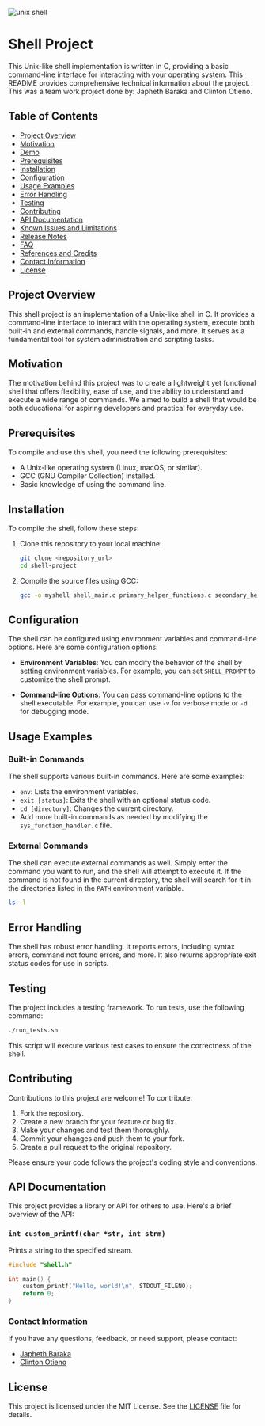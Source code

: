![unix shell](https://external-content.duckduckgo.com/iu/?u=https%3A%2F%2Fcdn.educba.com%2Facademy%2Fwp-content%2Fuploads%2F2019%2F04%2FWhat-is-Unix-shell.jpg&f=1&nofb=1&ipt=fc9d05d9608d914535bc66f21f8ba815f4cf093922812c939e02f0b1d4308914&ipo=images)
# Shell Project

This Unix-like shell implementation is written in C, providing a basic command-line interface for interacting with your operating system. This README provides comprehensive technical information about the project. This was a team work project done by: 
Japheth Baraka and Clinton Otieno.

## Table of Contents

- [Project Overview](#project-overview)
- [Motivation](#motivation)
- [Demo](#demo)
- [Prerequisites](#prerequisites)
- [Installation](#installation)
- [Configuration](#configuration)
- [Usage Examples](#usage-examples)
- [Error Handling](#error-handling)
- [Testing](#testing)
- [Contributing](#contributing)
- [API Documentation](#api-documentation)
- [Known Issues and Limitations](#known-issues-and-limitations)
- [Release Notes](#release-notes)
- [FAQ](#faq)
- [References and Credits](#references-and-credits)
- [Contact Information](#contact-information)
- [License](#license)

## Project Overview

This shell project is an implementation of a Unix-like shell in C. It provides a command-line interface to interact with the operating system, execute both built-in and external commands, handle signals, and more. It serves as a fundamental tool for system administration and scripting tasks.

## Motivation

The motivation behind this project was to create a lightweight yet functional shell that offers flexibility, ease of use, and the ability to understand and execute a wide range of commands. We aimed to build a shell that would be both educational for aspiring developers and practical for everyday use.

## Prerequisites

To compile and use this shell, you need the following prerequisites:

- A Unix-like operating system (Linux, macOS, or similar).
- GCC (GNU Compiler Collection) installed.
- Basic knowledge of using the command line.

## Installation

To compile the shell, follow these steps:

1. Clone this repository to your local machine:

   ```bash
   git clone <repository_url>
   cd shell-project
   ```

2. Compile the source files using GCC:

   ```bash
   gcc -o myshell shell_main.c primary_helper_functions.c secondary_helper_functions.c other_helper_functions.c sys_function_handler.c
   ```

## Configuration

The shell can be configured using environment variables and command-line options. Here are some configuration options:

- **Environment Variables**: You can modify the behavior of the shell by setting environment variables. For example, you can set `SHELL_PROMPT` to customize the shell prompt.

- **Command-line Options**: You can pass command-line options to the shell executable. For example, you can use `-v` for verbose mode or `-d` for debugging mode.

## Usage Examples

### Built-in Commands

The shell supports various built-in commands. Here are some examples:

- `env`: Lists the environment variables.
- `exit [status]`: Exits the shell with an optional status code.
- `cd [directory]`: Changes the current directory.
- Add more built-in commands as needed by modifying the `sys_function_handler.c` file.

### External Commands

The shell can execute external commands as well. Simply enter the command you want to run, and the shell will attempt to execute it. If the command is not found in the current directory, the shell will search for it in the directories listed in the `PATH` environment variable.

```bash
ls -l
```

## Error Handling

The shell has robust error handling. It reports errors, including syntax errors, command not found errors, and more. It also returns appropriate exit status codes for use in scripts.

## Testing

The project includes a testing framework. To run tests, use the following command:

```bash
./run_tests.sh
```

This script will execute various test cases to ensure the correctness of the shell.

## Contributing

Contributions to this project are welcome! To contribute:

1. Fork the repository.
2. Create a new branch for your feature or bug fix.
3. Make your changes and test them thoroughly.
4. Commit your changes and push them to your fork.
5. Create a pull request to the original repository.

Please ensure your code follows the project's coding style and conventions.

## API Documentation

This project provides a library or API for others to use. Here's a brief overview of the API:

### `int custom_printf(char *str, int strm)`

Prints a string to the specified stream.

```c
#include "shell.h"

int main() {
    custom_printf("Hello, world!\n", STDOUT_FILENO);
    return 0;
}
```

### Contact Information

If you have any questions, feedback, or need support, please contact:

- [Japheth Baraka](github.com/japheth-alt163)
- [Clinton Otieno](github.com/kc-clintone)

## License

This project is licensed under the MIT License. See the [LICENSE](LICENSE) file for details.
